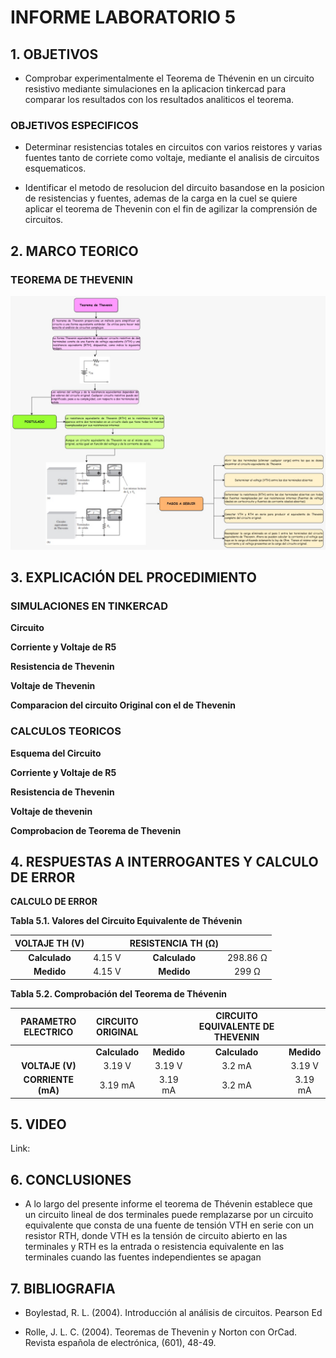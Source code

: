# INFORME LABORATORIO 5

## 1. OBJETIVOS

- Comprobar experimentalmente el Teorema de Thévenin en un circuito resistivo mediante simulaciones en la aplicacion tinkercad para comparar los resultados con los resultados analiticos el teorema.

### OBJETIVOS ESPECIFICOS

- Determinar resistencias totales en circuitos con varios reistores y varias fuentes tanto de corriete como voltaje, mediante el analisis de circuitos esquematicos.

- Identificar el metodo de resolucion del dircuito basandose en la posicion de resistencias y fuentes, ademas de la carga en la cuel se quiere aplicar el teorema de Thevenin con el fin de agilizar la comprensión de circuitos.

## 2. MARCO TEORICO

### TEOREMA DE THEVENIN

![](https://github.com/melaniegutierrez/INFORME-LABORATORIO-5/blob/main/M1.jpeg)

## 3. EXPLICACIÓN DEL PROCEDIMIENTO

### SIMULACIONES EN TINKERCAD

**Circuito**



**Corriente y Voltaje de R5**



**Resistencia de Thevenin**



**Voltaje de Thevenin**



**Comparacion del circuito Original con el de Thevenin**



### CALCULOS TEORICOS

**Esquema del Circuito**




**Corriente y Voltaje de R5**



**Resistencia de Thevenin**





**Voltaje de thevenin**







**Comprobacion de Teorema de Thevenin**



## 4. RESPUESTAS A INTERROGANTES Y CALCULO DE ERROR

**CALCULO DE ERROR**









**Tabla 5.1. Valores del Circuito Equivalente de Thévenin**

| **VOLTAJE TH (V)** | | **RESISTENCIA TH (Ω)** | |
| :----------: | :----------: |:-------:| :----------: |
|**Calculado**| 4.15 V |**Calculado**| 298.86 Ω|
| **Medido** | 4.15 V |**Medido**| 299 Ω |

**Tabla 5.2. Comprobación del Teorema de Thévenin**

| **PARAMETRO ELECTRICO** | **CIRCUITO ORIGINAL**|  | **CIRCUITO EQUIVALENTE DE THEVENIN**|  |
| :----------: | :----------: |:-------:| :----------: |:----------: |
|   |**Calculado**| **Medido** |**Calculado**|**Medido**|
| **VOLTAJE (V)** | 3.19 V | 3.19 V| 3.2 mA |3.19 V| 
| **CORRIENTE (mA)** |  3.19 mA |3.19 mA| 3.2 mA |3.19 mA| 

## 5. VIDEO

Link:

## 6. CONCLUSIONES

- A lo largo del presente informe el teorema de Thévenin establece que un circuito lineal de dos terminales puede remplazarse por un circuito equivalente que consta de una fuente de tensión VTH  en serie con un resistor RTH, donde VTH es la tensión de circuito abierto en las terminales y RTH es la entrada o resistencia equivalente en las terminales cuando las fuentes independientes se apagan

## 7. BIBLIOGRAFIA

 - Boylestad, R. L. (2004). Introducción al análisis de circuitos. Pearson Ed
 
 - Rolle, J. L. C. (2004). Teoremas de Thevenin y Norton con OrCad. Revista española de electrónica, (601), 48-49.
 
